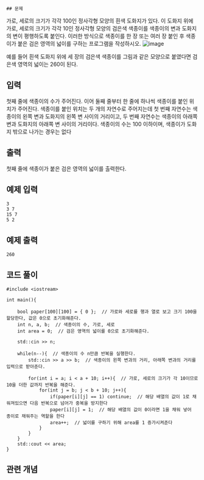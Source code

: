     ## 문제 
가로, 세로의 크기가 각각 100인 정사각형 모양의 흰색 도화지가 있다. 이 도화지 위에 가로, 세로의 크기가 각각 10인 정사각형 모양의 검은색 색종이를 색종이의 변과 도화지의 변이 평행하도록 붙인다. 이러한 방식으로 색종이를 한 장 또는 여러 장 붙인 후 색종이가 붙은 검은 영역의 넓이를 구하는 프로그램을 작성하시오.
![image](https://github.com/khw274/Coding-Test/assets/125671828/94c09bf8-b267-46bc-ab14-f0cbde3f1afc)

예를 들어 흰색 도화지 위에 세 장의 검은색 색종이를 그림과 같은 모양으로 붙였다면 검은색 영역의 넓이는 260이 된다.
## 입력
첫째 줄에 색종이의 수가 주어진다. 이어 둘째 줄부터 한 줄에 하나씩 색종이를 붙인 위치가 주어진다. 색종이를 붙인 위치는 두 개의 자연수로 주어지는데 첫 번째 자연수는 색종이의 왼쪽 변과 도화지의 왼쪽 변 사이의 거리이고, 두 번째 자연수는 색종이의 아래쪽 변과 도화지의 아래쪽 변 사이의 거리이다. 색종이의 수는 100 이하이며, 색종이가 도화지 밖으로 나가는 경우는 없다
## 출력
첫째 줄에 색종이가 붙은 검은 영역의 넓이를 출력한다.


## 예제 입력 
```
3
3 7
15 7
5 2
```

## 예제 출력  
```
260
```
## 코드 풀이
```
#include <iostream>

int main(){
    
    bool paper[100][100] = { 0 };  // 가로와 세로를 행과 열로 보고 크기 100을 할당한다, 값은 0으로 초기화해준다.
    int n, a, b;  // 색종이의 수, 가로, 세로
    int area = 0;  // 검은 영역의 넓이를 0으로 초기화해준다.
    
    std::cin >> n; 

    while(n--){  // 색종이의 수 n만큼 반복을 실행한다.
        std::cin >> a >> b;  // 색종이의 왼쪽 변과의 거리, 아래쪽 변과의 거리를 입력으로 받아준다.

        for(int i = a; i < a + 10; i++){  // 가로, 세로의 크기가 각 10이므로 10을 더한 값까지 반복을 해준다.
            for(int j = b; j < b + 10; j++){ 
                if(paper[i][j] == 1) continue;  // 해당 배열의 값이 1로 채워져있으면 다음 반복으로 넘어가 중복을 방지한다
                paper[i][j] = 1;  // 해당 배열의 값이 0이라면 1을 채워 넣어 종이로 채워주는 역할을 한다
                area++;  // 넓이를 구하기 위해 area를 1 증가시켜준다
            }
        }
    }
    std::cout << area;
}

```
## 관련 개념
